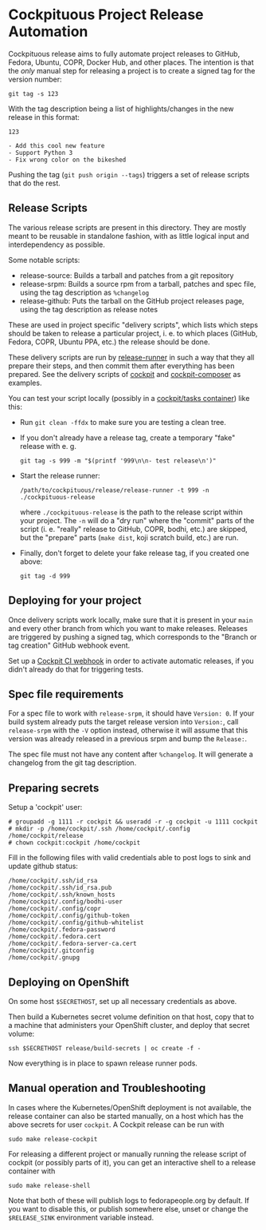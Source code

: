 # Cockpituous Project Release Automation

Cockpituous release aims to fully automate project releases to GitHub, Fedora,
Ubuntu, COPR, Docker Hub, and other places. The intention is that the *only*
manual step for releasing a project is to create a signed tag for the version
number:

    git tag -s 123

With the tag description being a list of highlights/changes in the new release
in this format:

    123

    - Add this cool new feature
    - Support Python 3
    - Fix wrong color on the bikeshed

Pushing the tag (`git push origin --tags`) triggers a set of release scripts
that do the rest.

## Release Scripts

The various release scripts are present in this directory. They are mostly
meant to be reusable in standalone fashion, with as little logical input
and interdependency as possible.

Some notable scripts:

 * release-source: Builds a tarball and patches from a git repository
 * release-srpm: Builds a source rpm from a tarball, patches and spec file,
   using the tag description as `%changelog`
 * release-github: Puts the tarball on the GitHub project releases page, using
   the tag description as release notes

These are used in project specific "delivery scripts", which lists which steps
should be taken to release a particular project, i. e. to which places (GitHub,
Fedora, COPR, Ubuntu PPA, etc.) the release should be done.

These delivery scripts are run by [release-runner](./release-runner) in such a
way that they all prepare their steps, and then commit them after everything
has been prepared. See the delivery scripts of
[cockpit](https://github.com/cockpit-project/cockpit/blob/main/tools/cockpituous-release)
and
[cockpit-composer](https://github.com/osbuild/cockpit-composer/blob/master/utils/cockpituous-release)
as examples.

You can test your script locally (possibly in a
[cockpit/tasks container](https://hub.docker.com/r/cockpit/tasks/)) like
this:

 * Run `git clean -ffdx` to make sure you are testing a clean tree.

 * If you don't already have a release tag, create a temporary "fake" release
   with e. g.

       git tag -s 999 -m "$(printf '999\n\n- test release\n')"

 * Start the release runner:

       /path/to/cockpituous/release/release-runner -t 999 -n ./cockpituous-release

   where `./cockpituous-release` is the path to the release script within your
   project. The `-n` will do a "dry run" where the "commit" parts of the script
   (i. e. "really" release to GitHub, COPR, bodhi, etc.) are skipped, but the
   "prepare" parts (`make dist`, koji scratch build, etc.) are run.

 * Finally, don't forget to  delete your fake release tag, if you created one
   above:

       git tag -d 999

## Deploying for your project

Once delivery scripts work locally, make sure that it is present in your
`main` and every other branch from which you want to make releases. Releases
are triggered by pushing a signed tag, which corresponds to the "Branch or
tag creation" GitHub webhook event.

Set up a [Cockpit CI webhook](../tasks/#let-github-webhook-trigger-actions) in
order to activate automatic releases, if you didn't already do that for
triggering tests.

## Spec file requirements

For a spec file to work with `release-srpm`, it should have `Version: 0`.
If your build system already puts the target release version into `Version:`,
call `release-srpm` with the `-V` option instead, otherwise it will assume that
this version was already released in a previous srpm and bump the `Release:`.

The spec file must not have any content after `%changelog`. It will generate a
changelog from the git tag description.

## Preparing secrets

Setup a 'cockpit' user:

    # groupadd -g 1111 -r cockpit && useradd -r -g cockpit -u 1111 cockpit
    # mkdir -p /home/cockpit/.ssh /home/cockpit/.config /home/cockpit/release
    # chown cockpit:cockpit /home/cockpit

Fill in the following files with valid credentials able to post logs to sink and
update github status:

    /home/cockpit/.ssh/id_rsa
    /home/cockpit/.ssh/id_rsa.pub
    /home/cockpit/.ssh/known_hosts
    /home/cockpit/.config/bodhi-user
    /home/cockpit/.config/copr
    /home/cockpit/.config/github-token
    /home/cockpit/.config/github-whitelist
    /home/cockpit/.fedora-password
    /home/cockpit/.fedora.cert
    /home/cockpit/.fedora-server-ca.cert
    /home/cockpit/.gitconfig
    /home/cockpit/.gnupg

## Deploying on OpenShift

On some host `$SECRETHOST`, set up all necessary credentials as above.

Then build a Kubernetes secret volume definition on that host, copy that to a
machine that administers your OpenShift cluster, and deploy that secret volume:

    ssh $SECRETHOST release/build-secrets | oc create -f -

Now everything is in place to spawn release runner pods.

## Manual operation and Troubleshooting

In cases where the Kubernetes/OpenShift deployment is not available, the
release container can also be started manually, on a host which has the above
secrets for user `cockpit`. A Cockpit release can be run with

    sudo make release-cockpit

For releasing a different project or manually running the release script of
cockpit (or possibly parts of it), you can get an interactive shell to a
release container with

    sudo make release-shell

Note that both of these will publish logs to fedorapeople.org by default. If
you want to disable this, or publish somewhere else, unset or change the
`$RELEASE_SINK` environment variable instead.
